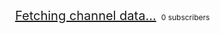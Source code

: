 <div class="filedownload-container"><div class="version-container" style="height:40px"><img id="yt-image" src="data:image/gif;base64,iVBORw0KGgoAAAANSUhEUgAAAAEAAAABCAQAAAC1HAwCAAAAC0lEQVR42mN8XA8AAksBZG7LpHYAAAAASUVORK5CYII=" style="border-radius: 50%;"><a id="yt-user" rel="noreferrer noopener" target="_blank" style="margin: -6px 0 0 8px;font-size: 20px;z-index: 2;" href="https://www.youtube.com/">Fetching channel data...</a><a id="yt-subscribers" rel="noreferrer noopener" target="_blank" style="margin: 8px 0 0 8px;font-size: 12px;">0 subscribers</a></div></div><div class="home-content-container" id="videos"></div><script>innertube_api_key='AIzaSyDCU8hByM-4DrUqRUYnGn-3llEO78bcxq8';channel_playlist_id='UUSnUQoltNbvIQNNQ8SviCKw';channel_api_id='UCSnUQoltNbvIQNNQ8SviCKw';</script><script src="/assets/js/YTFetch.js"></script>
